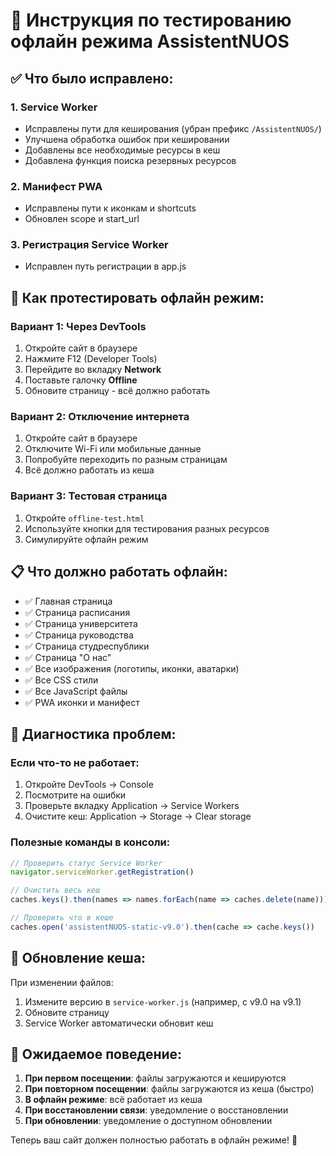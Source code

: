 # 📱 Инструкция по тестированию офлайн режима AssistentNUOS

## ✅ Что было исправлено:

### 1. **Service Worker**
- Исправлены пути для кеширования (убран префикс `/AssistentNUOS/`)
- Улучшена обработка ошибок при кешировании
- Добавлены все необходимые ресурсы в кеш
- Добавлена функция поиска резервных ресурсов

### 2. **Манифест PWA**
- Исправлены пути к иконкам и shortcuts
- Обновлен scope и start_url

### 3. **Регистрация Service Worker**
- Исправлен путь регистрации в app.js

## 🧪 Как протестировать офлайн режим:

### Вариант 1: Через DevTools
1. Откройте сайт в браузере
2. Нажмите F12 (Developer Tools)
3. Перейдите во вкладку **Network**
4. Поставьте галочку **Offline**
5. Обновите страницу - всё должно работать

### Вариант 2: Отключение интернета
1. Откройте сайт в браузере
2. Отключите Wi-Fi или мобильные данные
3. Попробуйте переходить по разным страницам
4. Всё должно работать из кеша

### Вариант 3: Тестовая страница
1. Откройте `offline-test.html`
2. Используйте кнопки для тестирования разных ресурсов
3. Симулируйте офлайн режим

## 📋 Что должно работать офлайн:

- ✅ Главная страница
- ✅ Страница расписания
- ✅ Страница университета
- ✅ Страница руководства
- ✅ Страница студреспублики
- ✅ Страница "О нас"
- ✅ Все изображения (логотипы, иконки, аватарки)
- ✅ Все CSS стили
- ✅ Все JavaScript файлы
- ✅ PWA иконки и манифест

## 🚨 Диагностика проблем:

### Если что-то не работает:
1. Откройте DevTools → Console
2. Посмотрите на ошибки
3. Проверьте вкладку Application → Service Workers
4. Очистите кеш: Application → Storage → Clear storage

### Полезные команды в консоли:
```javascript
// Проверить статус Service Worker
navigator.serviceWorker.getRegistration()

// Очистить весь кеш
caches.keys().then(names => names.forEach(name => caches.delete(name)))

// Проверить что в кеше
caches.open('assistentNUOS-static-v9.0').then(cache => cache.keys())
```

## 🔄 Обновление кеша:

При изменении файлов:
1. Измените версию в `service-worker.js` (например, с v9.0 на v9.1)
2. Обновите страницу
3. Service Worker автоматически обновит кеш

## 🎯 Ожидаемое поведение:

1. **При первом посещении**: файлы загружаются и кешируются
2. **При повторном посещении**: файлы загружаются из кеша (быстро)
3. **В офлайн режиме**: всё работает из кеша
4. **При восстановлении связи**: уведомление о восстановлении
5. **При обновлении**: уведомление о доступном обновлении

Теперь ваш сайт должен полностью работать в офлайн режиме! 🎉
